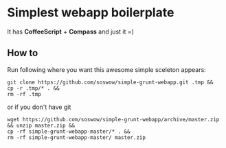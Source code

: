 Simplest webapp boilerplate
===========================
It has **CoffeeScript** + **Compass** and just it =)

How to
-------
Run following where you want this awesome simple sceleton appears:
```
git clone https://github.com/soswow/simple-grunt-webapp.git .tmp && 
cp -r .tmp/* . && 
rm -rf .tmp
```

or if you don't have git
```
wget https://github.com/soswow/simple-grunt-webapp/archive/master.zip && unzip master.zip && 
cp -rf simple-grunt-webapp-master/* . &&
rm -rf simple-grunt-webapp-master/ master.zip
```
